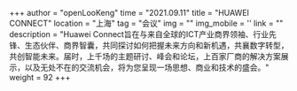 +++
author = "openLooKeng"
time = "2021.09.11" 
title = "HUAWEI CONNECT" 
location = "上海" 
tag = "会议"
img = "" 
img_mobile = ''
link = ""
description = "Huawei Connect旨在与来自全球的ICT产业商界领袖、行业先锋、生态伙伴、商界智囊，共同探讨如何把握未来方向和新机遇，共襄数字转型，共创智能未来。届时，上千场的主题研讨、峰会和论坛，上百家厂商的解决方案展示，以及无处不在的交流机会，将为您呈现一场思想、商业和技术的盛会。"
weight = 92
+++
